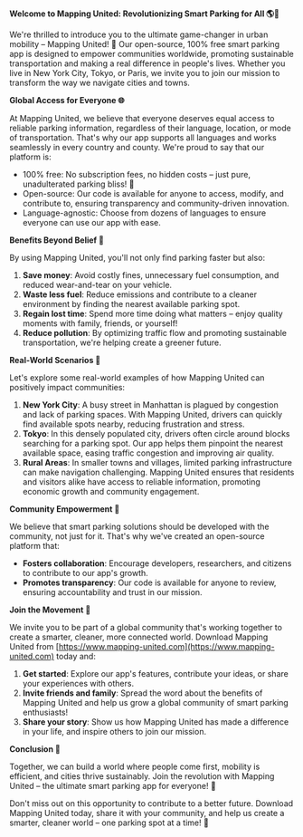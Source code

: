 **Welcome to Mapping United: Revolutionizing Smart Parking for All 🌎🚗**

We're thrilled to introduce you to the ultimate game-changer in urban mobility – Mapping United! 🤩 Our open-source, 100% free smart parking app is designed to empower communities worldwide, promoting sustainable transportation and making a real difference in people's lives. Whether you live in New York City, Tokyo, or Paris, we invite you to join our mission to transform the way we navigate cities and towns.

**Global Access for Everyone 🌐**

At Mapping United, we believe that everyone deserves equal access to reliable parking information, regardless of their language, location, or mode of transportation. That's why our app supports all languages and works seamlessly in every country and county. We're proud to say that our platform is:

* 100% free: No subscription fees, no hidden costs – just pure, unadulterated parking bliss! 💸
* Open-source: Our code is available for anyone to access, modify, and contribute to, ensuring transparency and community-driven innovation.
* Language-agnostic: Choose from dozens of languages to ensure everyone can use our app with ease.

**Benefits Beyond Belief 🤯**

By using Mapping United, you'll not only find parking faster but also:

1. **Save money**: Avoid costly fines, unnecessary fuel consumption, and reduced wear-and-tear on your vehicle.
2. **Waste less fuel**: Reduce emissions and contribute to a cleaner environment by finding the nearest available parking spot.
3. **Regain lost time**: Spend more time doing what matters – enjoy quality moments with family, friends, or yourself!
4. **Reduce pollution**: By optimizing traffic flow and promoting sustainable transportation, we're helping create a greener future.

**Real-World Scenarios 🌆**

Let's explore some real-world examples of how Mapping United can positively impact communities:

1. **New York City**: A busy street in Manhattan is plagued by congestion and lack of parking spaces. With Mapping United, drivers can quickly find available spots nearby, reducing frustration and stress.
2. **Tokyo**: In this densely populated city, drivers often circle around blocks searching for a parking spot. Our app helps them pinpoint the nearest available space, easing traffic congestion and improving air quality.
3. **Rural Areas**: In smaller towns and villages, limited parking infrastructure can make navigation challenging. Mapping United ensures that residents and visitors alike have access to reliable information, promoting economic growth and community engagement.

**Community Empowerment 🤝**

We believe that smart parking solutions should be developed with the community, not just for it. That's why we've created an open-source platform that:

* **Fosters collaboration**: Encourage developers, researchers, and citizens to contribute to our app's growth.
* **Promotes transparency**: Our code is available for anyone to review, ensuring accountability and trust in our mission.

**Join the Movement 🚀**

We invite you to be part of a global community that's working together to create a smarter, cleaner, more connected world. Download Mapping United from [https://www.mapping-united.com](https://www.mapping-united.com) today and:

1. **Get started**: Explore our app's features, contribute your ideas, or share your experiences with others.
2. **Invite friends and family**: Spread the word about the benefits of Mapping United and help us grow a global community of smart parking enthusiasts!
3. **Share your story**: Show us how Mapping United has made a difference in your life, and inspire others to join our mission.

**Conclusion 🌟**

Together, we can build a world where people come first, mobility is efficient, and cities thrive sustainably. Join the revolution with Mapping United – the ultimate smart parking app for everyone! 🤝

Don't miss out on this opportunity to contribute to a better future. Download Mapping United today, share it with your community, and help us create a smarter, cleaner world – one parking spot at a time! 🚀